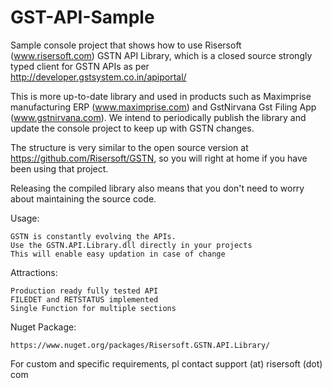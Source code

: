 # GST-API-Sample
Sample console project that shows how to use Risersoft (www.risersoft.com) GSTN API Library, which is a closed source strongly typed client for GSTN APIs as per http://developer.gstsystem.co.in/apiportal/

This is more up-to-date library and used in products such as Maximprise manufacturing ERP (www.maximprise.com) and GstNirvana Gst Filing App (www.gstnirvana.com).
We intend to periodically publish the library and update the console project to keep up with GSTN changes.

The structure is very similar to the open source version at https://github.com/Risersoft/GSTN, so you will right at home if you have been using that project.

Releasing the compiled library also means that you don't need to worry about maintaining the source code.

Usage:

    GSTN is constantly evolving the APIs.
    Use the GSTN.API.Library.dll directly in your projects
    This will enable easy updation in case of change

Attractions:
    
    Production ready fully tested API
    FILEDET and RETSTATUS implemented
    Single Function for multiple sections
    
Nuget Package:

    https://www.nuget.org/packages/Risersoft.GSTN.API.Library/

For custom and specific requirements, pl contact support (at) risersoft (dot) com
